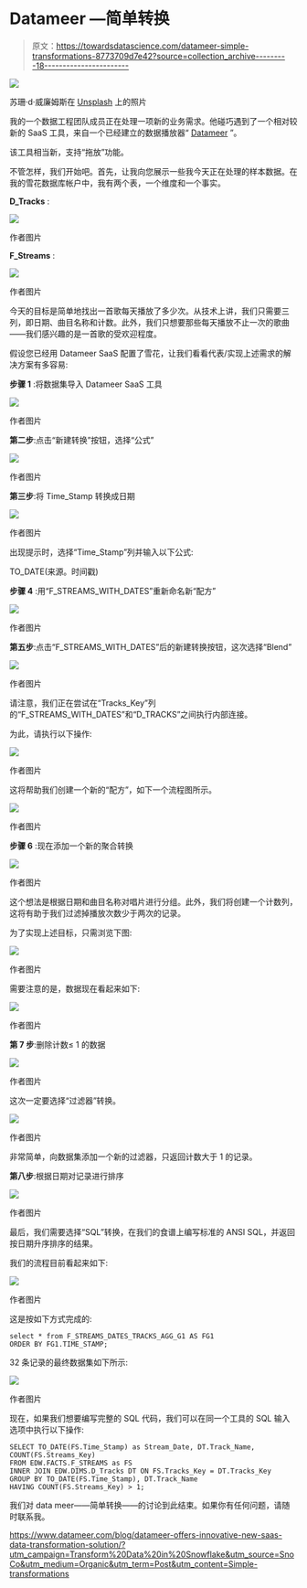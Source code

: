 # Datameer —简单转换

> 原文：<https://towardsdatascience.com/datameer-simple-transformations-8773709d7e42?source=collection_archive---------18----------------------->

![](img/22e82034a9e926631e40ce58cdb93b94.png)

苏珊·d·威廉姆斯在 [Unsplash](https://unsplash.com?utm_source=medium&utm_medium=referral) 上的照片

我的一个数据工程团队成员正在处理一项新的业务需求。他碰巧遇到了一个相对较新的 SaaS 工具，来自一个已经建立的数据播放器“ [Datameer](https://www.datameer.com/blog/datameer-offers-innovative-new-saas-data-transformation-solution/?utm_campaign=Transform%20Data%20in%20Snowflake&utm_source=SnoCo&utm_medium=Organic&utm_term=Post&utm_content=Simple-transformations) ”。

该工具相当新，支持“拖放”功能。

不管怎样，我们开始吧。首先，让我向您展示一些我今天正在处理的样本数据。在我的雪花数据库帐户中，我有两个表，一个维度和一个事实。

**D_Tracks** :

![](img/bb47dbca51db58cb8786c1210f566f23.png)

作者图片

**F_Streams** :

![](img/7b348a0a3bb130ba6219219dce782f4c.png)

作者图片

今天的目标是简单地找出一首歌每天播放了多少次。从技术上讲，我们只需要三列，即日期、曲目名称和计数。此外，我们只想要那些每天播放不止一次的歌曲——我们感兴趣的是一首歌的受欢迎程度。

假设您已经用 Datameer SaaS 配置了雪花，让我们看看代表/实现上述需求的解决方案有多容易:

**步骤 1** :将数据集导入 Datameer SaaS 工具

![](img/c1d8b2bc86adae2c4b6fbe742bf5724c.png)

作者图片

**第二步**:点击“新建转换”按钮，选择“公式”

![](img/31aa258d54a8d549592c1dd7f25966ed.png)

作者图片

**第三步**:将 Time_Stamp 转换成日期

![](img/d8b16b4c9d25fd0efa03feedd43564cc.png)

作者图片

出现提示时，选择“Time_Stamp”列并输入以下公式:

TO_DATE(来源。时间戳)

**步骤 4** :用“F_STREAMS_WITH_DATES”重新命名新“配方”

![](img/f9c1be7976226f61fae4e7baeabdc40e.png)

作者图片

**第五步**:点击“F_STREAMS_WITH_DATES”后的新建转换按钮，这次选择“Blend”

![](img/cd39bef45a348e6b408f47b0b7a631f0.png)

作者图片

请注意，我们正在尝试在“Tracks_Key”列的“F_STREAMS_WITH_DATES”和“D_TRACKS”之间执行内部连接。

为此，请执行以下操作:

![](img/d37eac5bba519e9c48fd8fb56e3f8a42.png)

作者图片

这将帮助我们创建一个新的“配方”，如下一个流程图所示。

![](img/95b104869edcf96de91bf0b5ad8746f8.png)

作者图片

**步骤 6** :现在添加一个新的聚合转换

![](img/2e529e60d342920f51ab339297b602f9.png)

作者图片

这个想法是根据日期和曲目名称对唱片进行分组。此外，我们将创建一个计数列，这将有助于我们过滤掉播放次数少于两次的记录。

为了实现上述目标，只需浏览下图:

![](img/2ae8c188f05c1b53f4016417e2628e60.png)

作者图片

需要注意的是，数据现在看起来如下:

![](img/16fcece0a10b25b0ff9ed35074e06285.png)

作者图片

**第 7 步**:删除计数≤ 1 的数据

![](img/43b84db318b2b207871ed4e8cfcb63ee.png)

作者图片

这次一定要选择“过滤器”转换。

![](img/677c6cd78e31e317b185c1ade7af006d.png)

作者图片

非常简单，向数据集添加一个新的过滤器，只返回计数大于 1 的记录。

**第八步**:根据日期对记录进行排序

![](img/574a33487361d70cb1b0098e2dde48da.png)

作者图片

最后，我们需要选择“SQL”转换，在我们的食谱上编写标准的 ANSI SQL，并返回按日期升序排序的结果。

我们的流程目前看起来如下:

![](img/34aae5642ce579380979cf2e33d8fd1f.png)

作者图片

这是按如下方式完成的:

```
select * from F_STREAMS_DATES_TRACKS_AGG_G1 AS FG1
ORDER BY FG1.TIME_STAMP;
```

32 条记录的最终数据集如下所示:

![](img/f181ebf72014064f9fd822267bf2c8d9.png)

作者图片

现在，如果我们想要编写完整的 SQL 代码，我们可以在同一个工具的 SQL 输入选项中执行以下操作:

```
SELECT TO_DATE(FS.Time_Stamp) as Stream_Date, DT.Track_Name, COUNT(FS.Streams_Key)
FROM EDW.FACTS.F_STREAMS as FS
INNER JOIN EDW.DIMS.D_Tracks DT ON FS.Tracks_Key = DT.Tracks_Key
GROUP BY TO_DATE(FS.Time_Stamp), DT.Track_Name
HAVING COUNT(FS.Streams_Key) > 1;
```

我们对 data meer——简单转换——的讨论到此结束。如果你有任何问题，请随时联系我。

<https://www.datameer.com/blog/datameer-offers-innovative-new-saas-data-transformation-solution/?utm_campaign=Transform%20Data%20in%20Snowflake&utm_source=SnoCo&utm_medium=Organic&utm_term=Post&utm_content=Simple-transformations> 